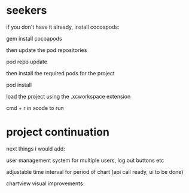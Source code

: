 # seekers

if you don't have it already, install cocoapods: 

gem install cocoapods

then update the pod repositories

pod repo update

then install the required pods for the project

pod install

load the project using the .xcworkspace extension

cmd + r in xcode to run


# project continuation

next things i would add:

user management system for multiple users, log out buttons etc

adjustable time interval for period of chart (api call ready, ui to be done)

chartview visual improvements
